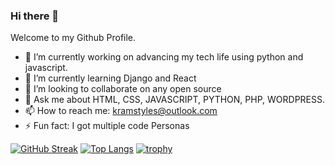 ### Hi there 👋

Welcome to my Github Profile. 


<!--
**KramStyles/kramstyles** is a ✨ _special_ ✨ repository because its `README.md` (this file) appears on your GitHub profile.

Here are some ideas to get you started:

- 🔭 I’m currently working on ...
- 🌱 I’m currently learning ...
- 👯 I’m looking to collaborate on ...
- 🤔 I’m looking for help with ...
- 💬 Ask me about ...
- 📫 How to reach me: ...
- 😄 Pronouns: ...
- ⚡ Fun fact: ...
-->

- 🔭 I’m currently working on advancing my tech life using python and javascript.
- 🌱 I’m currently learning Django and React
- 👯 I’m looking to collaborate on any open source
- 💬 Ask me about HTML, CSS, JAVASCRIPT, PYTHON, PHP, WORDPRESS.
- 📫 How to reach me: kramstyles@outlook.com
- ⚡ Fun fact: I got multiple code Personas


[![GitHub Streak](https://github-readme-streak-stats.herokuapp.com?user=kramstyles&theme=blueberry_duo&hide_border=true&date_format=M%20j%5B%2C%20Y%5D)](https://git.io/streak-stats)
[![Top Langs](https://github-readme-stats.vercel.app/api/top-langs/?username=kramstyles&layout=compact)](https://github.com/anuraghazra/github-readme-stats)
[![trophy](https://github-profile-trophy.vercel.app/?username=kramstyles)](https://github.com/ryo-ma/github-profile-trophy)
